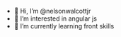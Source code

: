 - 👋 Hi, I’m @nelsonwalcottjr
- 👀 I’m interested in angular js
- 🌱 I’m currently learning front skills
